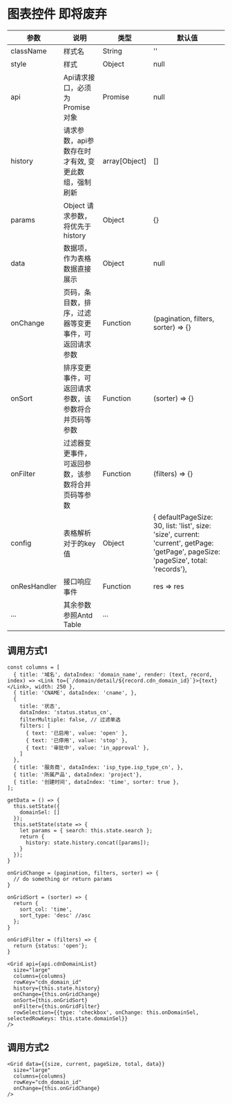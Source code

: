 # 图表控件 即将废弃

| 参数 | 说明 | 类型 | 默认值   |
|   -  |  -   |  -   |   - |
| className |  样式名 | String | ''|
| style | 样式 | Object | null |
| api | Api请求接口，必须为Promise对象 | Promise | null |
| history | 请求参数，api参数存在时才有效, 变更此数组，强制刷新 | array[Object] | [] |
| params | Object 请求参数，将优先于history | Object | {} |
| data | 数据项，作为表格数据直接展示 | Object | null |
| onChange | 页码，条目数，排序，过滤器等变更事件，可返回请求参数 | Function | (pagination, filters, sorter) => {} |
| onSort | 排序变更事件，可返回请求参数，该参数将合并页码等参数 | Function | (sorter) => {} |
| onFilter | 过滤器变更事件，可返回参数，该参数将合并页码等参数 | Function |(filters) => {} |
| config | 表格解析对于的key值 | Object | { defaultPageSize: 30, list: 'list', size: 'size', current: 'current', getPage: 'getPage', pageSize: 'pageSize', total: 'records'}, |
| onResHandler | 接口响应事件 | Function | res => res |
| ... | 其余参数参照Antd Table | ... |  |

## 调用方式1
```
const columns = [
  { title: '域名', dataIndex: 'domain_name', render: (text, record, index) => <Link to={`/domain/detail/${record.cdn_domain_id}`}>{text}</Link>, width: 250 },
  { title: 'CNAME', dataIndex: 'cname', },
  { 
    title: '状态', 
    dataIndex: 'status.status_cn',
    filterMultiple: false, // 过滤单选
    filters: [
      { text: '已启用', value: 'open' },
      { text: '已停用', value: 'stop' },
      { text: '审批中', value: 'in_approval' },
    ] 
  },
  { title: '服务商', dataIndex: 'isp_type.isp_type_cn', },
  { title: '所属产品', dataIndex: 'project'},
  { title: '创建时间', dataIndex: 'time', sorter: true },
];

getData = () => {
  this.setState({
    domainSel: []
  });
  this.setState(state => {
    let params = { search: this.state.search };
    return {
      history: state.history.concat([params]);
    }
  });
}

onGridChange = (pagination, filters, sorter) => {
  // do something or return params
}

onGridSort = (sorter) => {
  return {
    sort_col: 'time',
    sort_type: 'desc' //asc
  };
}

onGridFilter = (filters) => {
  return {status: 'open'};
}

<Grid api={api.cdnDomainList} 
  size="large"
  columns={columns} 
  rowKey="cdn_domain_id"
  history={this.state.history}
  onChange={this.onGridChange}
  onSort={this.onGridSort}
  onFilter={this.onGridFilter}
  rowSelection={{type: 'checkbox', onChange: this.onDomainSel, selectedRowKeys: this.state.domainSel}}
/>

```

## 调用方式2
```
<Grid data={{size, current, pageSize, total, data}} 
  size="large"
  columns={columns} 
  rowKey="cdn_domain_id"
  onChange={this.onGridChange}
/>
```